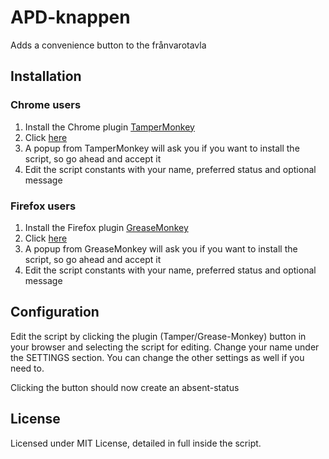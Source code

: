 # APD-knappen
Adds a convenience button to the frånvarotavla

## Installation

### Chrome users
1. Install the Chrome plugin [TamperMonkey](https://chrome.google.com/webstore/detail/tampermonkey/dhdgffkkebhmkfjojejmpbldmpobfkfo?hl=en)
2. Click [here](https://github.com/FabianIMI/APD-knappen/raw/main/apd-knappen.user.js)
3. A popup from TamperMonkey will ask you if you want to install the script, so go ahead and accept it
4. Edit the script constants with your name, preferred status and optional message

### Firefox users
1. Install the Firefox plugin  [GreaseMonkey](https://addons.mozilla.org/en-US/firefox/addon/greasemonkey)
2. Click [here](https://github.com/FabianIMI/APD-knappen/raw/main/apd-knappen.user.js)
3. A popup from GreaseMonkey will ask you if you want to install the script, so go ahead and accept it
4. Edit the script constants with your name, preferred status and optional message

## Configuration
Edit the script by clicking the plugin (Tamper/Grease-Monkey) button in your browser and selecting the script for editing.
Change your name under the SETTINGS section. You can change the other settings as well if you need to.

Clicking the button should now create an absent-status

## License

Licensed under MIT License, detailed in full inside the script.
